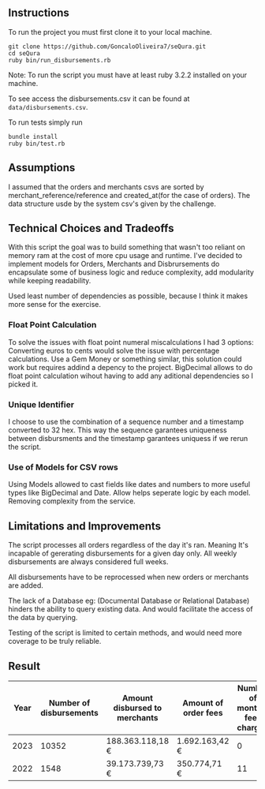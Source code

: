 ## Instructions


To run the project you must first clone it to your local machine.

```shell
git clone https://github.com/GoncaloOliveira7/seQura.git
cd seQura
ruby bin/run_disbursements.rb
```

Note: To run the script you must have at least ruby 3.2.2 installed on your machine.

To see access the disbursements.csv it can be found at `data/disbursements.csv`.

To run tests simply run

```shell
bundle install
ruby bin/test.rb
```

## Assumptions

I assumed that the orders and merchants csvs are sorted by merchant_reference/reference and created_at(for the case of orders).
The data structure usde by the system csv's given by the challenge.

## Technical Choices and Tradeoffs

With this script the goal was to build something that wasn't too reliant on memory ram at the cost of more cpu usage and runtime.
I've decided to implement models for Orders, Merchants and Disbrursements do encapsulate some of business logic and reduce complexity, add modularity while keeping readability.

Used least number of dependencies as possible, because I think it makes more sense for the exercise.

### Float Point Calculation

To solve the issues with float point numeral miscalculations I had 3 options:
Converting euros to cents would solve the issue with percentage calculations.
Use a Gem Money or something similar, this solution could work but requires addind a depency to the project.
BigDecimal allows to do float point calculation wihout having to add any aditional dependencies so I picked it.

### Unique Identifier

I choose to use the combination of a sequence number and a timestamp converted to 32 hex.
This way the sequence garantees uniqueness between disbursments and the timestamp garantees uniquess if we rerun the script.

### Use of Models for CSV rows

Using Models allowed to cast fields like dates and numbers to more useful types like BigDecimal and Date.
Allow helps seperate logic by each model. Removing complexity from the service.


## Limitations and Improvements

The script processes all orders regardless of the day it's ran. Meaning It's incapable of gererating disbursements for a given day only.
All weekly disbursements are always considered full weeks.

All disbursements have to be reprocessed when new orders or merchants are added.

The lack of a Database eg: (Documental Database or Relational Database) hinders the ability to query existing data.
And would facilitate the access of the data by querying.

Testing of the script is limited to certain methods, and would need more coverage to be truly reliable.


## Result

|Year|Number of disbursements|Amount disbursed to merchants|Amount of order fees|Number of monthly fees charged|Amount of monthly fee charged |
|----|-----------------------|-----------------------------|--------------------|------------------------------|------------------------------|
|2023|10352                  |188.363.118,18 €             |1.692.163,42 €      |0                             |0.0 €                         |
|2022|1548                   |39.173.739,73 €              |350.774,71 €        |11                            |191.04 €                      |
